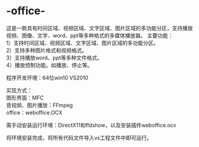 # -office-
这是一款具有时间区域、视频区域、文字区域、图片区域的多功能分区，支持播放视频、图像、文字、word、ppt等多种格式的多媒体播放器。
主要功能：  
1）支持时间区域、视频区域、文字区域、图片区域的多功能分区。  
2）支持多种图片格式和视频格式。  
3）支持播放word、ppt等多种文件格式。  
4）播放控制功能。如播放、停止等。

程序开发环境：64位win10 VS2010

实现方式：  
图形界面：MFC  
音视频、图片播放：FFmpeg  
office：weboffice.OCX

需手动安装运行环境：DirectX11和ffdshow，以及安装插件weboffice.ocx

将环境安装完成，将所有代码文件导入vs工程文件中即可运行。
